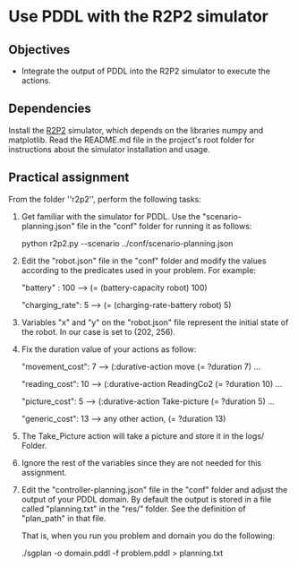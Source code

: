 # Use PDDL with the R2P2 simulator

## Objectives

* Integrate the output of PDDL into the R2P2 simulator to execute the actions.

## Dependencies

Install the [R2P2](https://github.com/ISG-UAH/R2P2) simulator, which depends on the libraries numpy and matplotlib. Read the README.md file in the project's root folder for instructions about the simulator installation and usage.

## Practical assignment

From the folder ''r2p2'', perform the following tasks:

1. Get familiar with the simulator for PDDL. Use the "scenario-planning.json" file in the "conf" folder for running it as follows:

   python r2p2.py --scenario ../conf/scenario-planning.json

2. Edit the "robot.json" file in the "conf" folder and modify the values according to the predicates used in your problem. For example:
  
   "battery" : 100      --> (= (battery-capacity robot) 100)
   
   "charging_rate": 5   --> (= (charging-rate-battery robot) 5)

3. Variables "x" and "y" on the "robot.json" file represent the initial state of the robot. In our case is set to (202, 256).

4. Fix the duration value of your actions as follow: 

	 "movement_cost": 7   --> (:durative-action move (= ?duration 7) ...
	 
	 "reading_cost": 10   --> (:durative-action ReadingCo2  (= ?duration 10) ...
	 
	 "picture_cost": 5    --> (:durative-action Take-picture (= ?duration 5) ...
	 
	 "generic_cost": 13    --> any other action, (= ?duration 13)

5. The Take_Picture action will take a picture and store it in  the logs/ Folder. 

6. Ignore the rest of the variables since they are not needed for this assignment.

7. Edit the "controller-planning.json" file in the "conf" folder and adjust the output of your PDDL domain. By default the output is 
   stored in a file called "planning.txt" in the "res/" folder. See the definition of "plan_path" in that file.
   
   That is, when you run you problem and domain you do the following:
   
   ./sgplan -o domain.pddl -f problem.pddl > planning.txt

    

